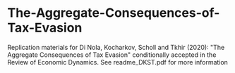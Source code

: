 # The-Aggregate-Consequences-of-Tax-Evasion
Replication materials for Di Nola, Kocharkov, Scholl and Tkhir (2020): "The Aggregate Consequences of Tax Evasion" conditionally accepted in the Review of Economic Dynamics. See readme_DKST.pdf for more information
